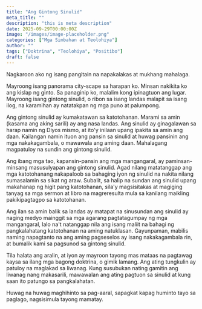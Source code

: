 ```yaml
---
title: "Ang Gintong Sinulid"
meta_title: ""
description: "this is meta description"
date: 2025-09-29T00:00:00Z
image: "/images/image-placeholder.png"
categories: ["Mga Simbahan at Teolohiya"]
author: ""
tags: ["Doktrina", "Teolohiya", "Positibo"]
draft: false
---
```


Nagkaroon ako ng isang pangitain na napakalakas at mukhang mahalaga.  
  
Mayroong isang panorama city-scape sa harapan ko. Minsan nakikita ko ang kislap ng ginto. Sa panaginip ko, malalim kong ipinagtuon ang lugar. Mayroong isang gintong sinulid, o ribon sa isang landas malapit sa isang ilog, na karamihan ay natatakpan ng mga puno at palumpong.  
  
Ang gintong sinulid ay kumakatawan sa katotohanan. Marami sa amin (kasama ang aking sarili) ay ang nasa landas. Ang sinulid ay ginagalawan sa harap namin ng Diyos mismo, at ito'y inilaan upang ipakita sa amin ang daan. Kailangan namin ituon ang pansin sa sinulid at huwag pansinin ang mga nakakagambala, o mawawala ang aming daan. Mahalagang magpatuloy na sundin ang gintong sinulid.  
  
Ang ibang mga tao, kapansin-pansin ang mga mangangaral, ay paminsan-minsang masusulyapan ang gintong sinulid. Agad nilang matatanggap ang mga katotohanang nakapaloob sa bahaging iyon ng sinulid na nakita nilang sumasalamin sa sikat ng araw. Subalit, sa halip na sundan ang sinulid upang makahanap ng higit pang katotohanan, sila'y magsisitakas at magiging tanyag sa mga sermon at libro na magreresulta mula sa kanilang maikling pakikipagtagpo sa katotohanan.  
  
Ang ilan sa amin balik sa landas ay matapat na sinusundan ang sinulid ay naging medyo mainggit sa mga agarang pagtatagumpay ng mga mangangaral, lalo na't natanggap nila ang isang maliit na bahagi ng pangkalahatang katotohanan na aming natuklasan. Gayunpaman, mabilis naming napagtanto na ang aming pagseselos ay isang nakakagambala rin, at bumalik kami sa pagsunod sa gintong sinulid.  
  
Tila halata ang aralin, at iyon ay mayroon tayong mas mataas na pagtawag kaysa sa ilang mga bagong doktrina, o gimik lamang. Ang ating tungkulin ay patuloy na maglakad sa liwanag. Kung susubukan nating gamitin ang liwanag nang makasarili, mawawalan ang ating pagtuon sa sinulid at kung saan ito patungo sa pangkalahatan.  
  
Huwag na huwag maghihinto sa pag-aaral, sapagkat kapag huminto tayo sa paglago, nagsisimula tayong mamatay.  
